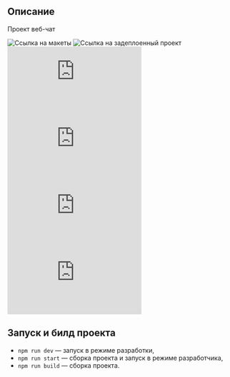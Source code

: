 ## Описание
Проект веб-чат

![Ссылка на макеты](https://www.figma.com/file/iao9pvb55ebBbXVFpXDEmK/chat?type=design&node-id=0%3A1&mode=design&t=jwoGlRX6g4EBmG5H-1)
![Ссылка на задеплоенный проект](https://deploy--bucolic-dasik-d3befe.netlify.app/)
![Страница регистрации](https://deploy--bucolic-dasik-d3befe.netlify.app/src/pages/registration/index.html)
![Страница авторизации](https://deploy--bucolic-dasik-d3befe.netlify.app/src/pages/authorization/index.html)
![Страница 404](https://deploy--bucolic-dasik-d3befe.netlify.app/src/pages/404/index.html)
![Страница 500](https://deploy--bucolic-dasik-d3befe.netlify.app/src/pages/500/index.html)

## Запуск и билд проекта
- `npm run dev` — запуск в режиме разработки,
- `npm run start` — сборка проекта и запуск в режиме разработчика,
- `npm run build` — сборка проекта.